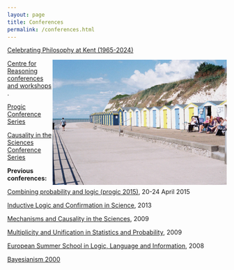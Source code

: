 ```yaml
---
layout: page
title: Conferences
permalink: /conferences.html
---
```


[Celebrating Philosophy at Kent (1965-2024)](/conferences/celebrating-kent.html)

<img align="right" width="400" src="images/beach.jpg">[Centre for Reasoning conferences and workshops](http://blogs.kent.ac.uk/jonw/centre-for-reasoning-events/) .

[Progic Conference Series](https://jonwilliamson.uk/conferences/progic.html "The Progic series")

[Causality in the Sciences Conference Series](http://blogs.kent.ac.uk/jonw/conferences/cits/ "Conferences on Causality in the Sciences")



**Previous conferences:**

[Combining probability and logic (progic 2015)](http://blogs.kent.ac.uk/jonw/conferences/progic/progic-2015/ "Progic 2015"), 20-24 April 2015

[Inductive Logic and Confirmation in Science](http://blogs.kent.ac.uk/jonw/conferences/inductive-logic-and-confirmation-in-science/ "Inductive Logic and Confirmation in Science"), 2013

[Mechanisms and Causality in the Sciences](http://blogs.kent.ac.uk/jonw/conferences/cits/macits-2009-mechanisms-and-causality-in-the-sciences/), 2009

[Multiplicity and Unification in Statistics and Probability](http://blogs.kent.ac.uk/jonw/conferences/musp-2009-multiplicity-and-unification-in-statistics-and-probability/ "MUSP 2009 – Multiplicity and Unification in Statistics and Probability"), 2009

[European Summer School in Logic, Language and Information](http://blogs.kent.ac.uk/jonw/conferences/progicnet-european-summer-school/ "progicNet European Summer School"), 2008

[Bayesianism 2000](http://blogs.kent.ac.uk/jonw/conferences/bayesianism-2000/ "Bayesianism 2000")
